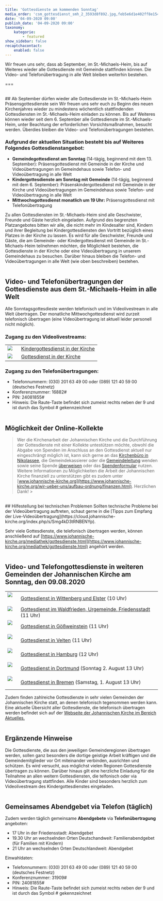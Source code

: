 ```yaml
---
title: 'Gottesdienste am kommenden Sonntag'
media_order: 'csm_gottesdienst_smh_2_3593d8f892.jpg,feb5e6d1e402ff8e15422da0068e8f149f3c8648-csmimg1064aac979a1a7.jpeg,9179c68689a4761cc60c4f5532266a2548ccd2c6-img7408.jpeg,7c322ac461b3a737eed081b9c5ad8875f138c092-csmveltenaltar69ddeeb6c1.jpeg,9bc5997ad11dbfdc30aac41630368d4b1eca6998-csmdsseldorf2a84004819.jpeg,25a2f067f169965f54327e8754a90c253867db63-csm2008-elsteraltardf63a7a87e.jpeg,728051075f3abbcbabc5b71c1cd098d10f824f8b-dsc0013reduziert.jpeg,cb96dfcc5ba3fd6152ebb4a82dfcbd2b766e0613-csmaltar-denoise2052648ed2.jpeg,d7d79b4f7a3f7fa71e829750818fc4b0d6f06f10-csm50jahregemeindebremenaltarc8bc6d2319.jpeg,d9016ee7e3910259881a81c996ee979601e3346b-p1120210.jpeg,csm_DSC_5171_76a8858df3.jpg'
date: '04-09-2020 09:00'
publish_date: '04-09-2020 09:00'
taxonomy:
    kategorie:
        - featured
show_sidebar: false
recaptchacontact:
    enabled: false
---
```


Wir freuen uns sehr, dass ab September, im St.-Michaels-Heim, bis auf Weiteres wieder alle Gottesdienste mit Gemeinde stattfinden können. Die Video- und Telefonübertragung in alle Welt bleiben weiterhin bestehen.

===

<br>
## Ab September dürfen wieder alle Gottesdienste im St.-Michaels-Heim Präsensgottesdienste sein
Wir freuen uns sehr euch zu Beginn des neuen Kirchenjahres wieder zu mindestens wöchentlich stattfindenden Gottesdiensten im St.-Michaels-Heim einladen zu können. Bis auf Weiteres können wieder seit dem 6. September alle Gottesdienste im St.-Michaels-Heim, unter Beachtung der erforderlichen Vorsichtsmaßnahmen, besucht werden. Überdies bleiben die Video- und Telefonübertragungen bestehen.

### Aufgrund der aktuellen Situation besteht bis auf Weiteres Folgendes Gottesdienstangebot:
* **Gemeindegottesdienst am Sonntag** (14-tägig, beginnend mit dem 13. September): Präsensgottesdienst mit Gemeinde in der Kirche und Videoübertragungen im Gemeindehaus sowie Telefon- und Videoübertragung in alle Welt
* **Kindergottesdienste am Sonntag mit Gemeinde**  (14-tägig, beginnend mit dem 6. September): Präsenskindergottesdienst mit Gemeinde in der Kirche und Videoübertragungen im Gemeindehaus sowie Telefon- und Videoübertragung in alle Welt
* **Mittwochsgottesdienst monatlich um 19 Uhr:** Präsensgottesdienst mit Telefonübertragung

Zu allen Gottesdiensten im St.-Michaels-Heim sind alle Geschwister, Freunde und Gäste herzlich eingeladen. Aufgrund des begrenzten Platzangebotes bitten wir alle, die nicht mehr im Kindesalter sind, Kindern und ihrer Begleitung bei Kindergottesdiensten den Vortritt bezüglich eines Platzes in der Kirche zu lassen. Es wird für alle Geschwister, Freunde und Gäste, die am Gemeinde- oder Kindergottesdienst mit Gemeinde im St.-Michaels-Heim teilnehmen möchten, die Möglichkeit bestehen, die Gottesdienste in der Kirche oder eine Videoübertragung in unserem Gemeindehaus zu besuchen. Darüber hinaus bleiben die Telefon- und Videoübertragungen in alle Welt (wie oben beschreiben) bestehen.
<br><br>

## Video- und Telefonübertragungen der Gottesdienste aus dem St.-Michaels-Heim in alle Welt
Alle Sonntagsgottesdieste werden telefonisch und im Videolivestream in alle Welt übertragen. Der monatliche Mittwochgottesdienst wird zurzeit telefonisch übertragen (eine Videoübertragung ist aktuell leider personell nicht möglich).

### Zugang zu den Videolivestreams:
|  |  |
| ------ | ----------- |
| [![](feb5e6d1e402ff8e15422da0068e8f149f3c8648-csmimg1064aac979a1a7.jpeg?cropResize=130,130)](https://www.johannische-kirche.org/mediathek/live-gottesdienst/live-kindergottesdienst.html)<font color="white">.     .</font> | [Kindergottesdienst in der Kirche](https://www.johannische-kirche.org/mediathek/live-gottesdienst/live-kindergottesdienst.html) |
| [![](feb5e6d1e402ff8e15422da0068e8f149f3c8648-csmimg1064aac979a1a7.jpeg?cropResize=130,130)](https://www.johannische-kirche.org/mediathek/live-gottesdienst.html)<font color="white">.     .</font> | [Gottesdienst in der Kirche](https://www.johannische-kirche.org/mediathek/live-gottesdienst) |

### Zugang zu den Telefonübertragungen:
* Telefonnummern: (030) 201 63 49 00 oder (089) 121 40 59 00 (deutsches Festnetz)
* Konferenznummer: 16882#
* PIN: 24081855#
* Hinweis: Die Raute-Taste befindet sich zumeist rechts neben der 9 und ist durch das Symbol # gekennzeichnet
<br><br>

## Möglichkeit der Online-Kollekte
> Wer die Kirchenarbeit der Johannischen Kirche und die Durchführung der Gottesdienste mit einer Kollekte untestützen möchte, obwohl die Abgabe von Spenden im Anschluss an den Gottesdienst aktuell nur eingeschrängt möglich ist, kann sich gerne an das [Kirchenbüro in Nikolassee](https://www.johannische-kirche.org/gemeindeleben.html), die Gemeindekassierer oder die [Gemeindeleitung](https://www.johannische-kirche.org/gemeindeleben/berlin-smh.html) wenden sowie seine Spende [überweisen](https://smh-gemeinden.de/ueber-uns) oder das [Spendenformular](https://secure.spendenbank.de/form/3469) nutzen. Weitere Informationen zu Möglichkeiten die Arbeit der Johannischen Kirche finanziell zu unterstützen gibt es zudem unter [www.johannische-kirche.org](https://www.johannische-kirche.org/wir-ueber-uns/aufbau-ordnung/finanzen.html). Herzlichen Dank! >

<br>
## Hilfestellung bei technischen Problemen
Sollten technische Probleme bei der Videoübertragung auftreten, schaut gerne in die [Tipps zum Empfang der Live-Videoübertragung](https://cloud.johannische-kirche.org/index.php/s/Smg4kD3tRNBENYp).

Sehr viele Gottesdienste, die telefonisch übertragen werden, können anschließend auf [https://www.johannische-kirche.org/mediathek/gottesdienste.html](https://www.johannische-kirche.org/mediathek/gottesdienste.html) angehört werden.
<br><br>

## Video- und Telefongottesdienste in weiteren Gemeinden der Johannischen Kirche am Sonntag, den 09.08.2020

|  |  |
| ------ | ----------- |
| [![](25a2f067f169965f54327e8754a90c253867db63-csm2008-elsteraltardf63a7a87e.jpeg?cropResize=130,130)](https://www.johannische-kirche.org/mediathek/live-gottesdienst/live-wittenberg-elster.html)<font color="white">.     .</font> | [Gottesdienst in Wittenberg und Elster](https://www.johannische-kirche.org/mediathek/live-gottesdienst/live-wittenberg-elster.html) (10 Uhr) |
| [![](cb96dfcc5ba3fd6152ebb4a82dfcbd2b766e0613-csmaltar-denoise2052648ed2.jpeg?cropResize=130,130)](https://www.johannische-kirche.org/mediathek/live-gottesdienst/live-waldfrieden.html)<font color="white">.     .</font> | [Gottesdienst im Waldfrieden, Urgemeinde, Friedensstadt](https://www.johannische-kirche.org/mediathek/live-gottesdienst/live-waldfrieden.html) (11 Uhr) |
| [![](d9016ee7e3910259881a81c996ee979601e3346b-p1120210.jpeg?cropResize=130,130)](https://www.johannische-kirche.org/mediathek/live-gottesdienst/live-goessweinstein.html)<font color="white">.     .</font> | [Gottesdienst in Gößweinstein](https://www.johannische-kirche.org/mediathek/live-gottesdienst/live-goessweinstein.html) (11 Uhr) |
| [![](7c322ac461b3a737eed081b9c5ad8875f138c092-csmveltenaltar69ddeeb6c1.jpeg?cropResize=130,130)](https://www.johannische-kirche.org/mediathek/live-gottesdienst/live-velten.html)<font color="white">.     .</font> | [Gottesdienst in Velten](https://www.johannische-kirche.org/mediathek/live-gottesdienst/live-velten.html) (11 Uhr) |
| [![](728051075f3abbcbabc5b71c1cd098d10f824f8b-dsc0013reduziert.jpeg?cropResize=130,130)](https://www.johannische-kirche.org/mediathek/live-gottesdienst/live-hamburg.html)<font color="white">.     .</font> | [Gottesdienst in Hamburg](https://www.johannische-kirche.org/mediathek/live-gottesdienst/live-hamburg.html) (12 Uhr) |
| [![](9bc5997ad11dbfdc30aac41630368d4b1eca6998-csmdsseldorf2a84004819.jpeg?cropResize=130,130)](https://www.johannische-kirche.org/mediathek/live-gottesdienst/live-dortmund-duesseldorf.html)<font color="white">.     .</font> | [Gottesdienst in Dortmund](https://www.johannische-kirche.org/mediathek/live-gottesdienst/live-dortmund-duesseldorf.html) (Sonntag 2. August 13 Uhr) |
| [![](d7d79b4f7a3f7fa71e829750818fc4b0d6f06f10-csm50jahregemeindebremenaltarc8bc6d2319.jpeg?cropResize=130,130)](https://www.johannische-kirche.org/mediathek/live-gottesdienst/live-bremen.html)<font color="white">.     .</font> | [Gottesdienst in Bremen](https://www.johannische-kirche.org/mediathek/live-gottesdienst/live-bremen.html) (Samstag, 1. August 13 Uhr) |

Zudem finden zahlreiche Gottesdienste in sehr vielen Gemeinden der Johannischen Kirche statt, an denen telefonisch tegenommen werden kann. Eine aktuelle Übersicht aller Gottesdienste, die telefonisch übertragen werden befindet sich auf der [Webseite der Johannischen Kirche im Bereich Aktuelles.](https://www.johannische-kirche.org/wir-ueber-uns/aktuelles.html)
<br><br>

## Ergänzende Hinweise 
Die Gottesdienste, die aus den jeweiligen Gemeinderegionen übertragen werden, sollen ganz besonders die dortige geistige Arbeit kräftigen und die Gemeindemitglieder vor Ort miteinander verbinden, ausrichten und schützen. Es wird versucht, aus möglichst vielen Regionen Gottesdienste übertragen zu können. Darüber hinaus gilt eine herzliche Einladung für die Teilnahme an allen weitern Gottesdiensten, die telfonisch oder via Videoübertragung stattfinden. Alle Kinder sind besonders herzlich zum Videolivestream des Kindergottesdienstes eingeladen.
<br><br>

## Gemeinsames Abendgebet via Telefon (täglich)
Zudem werden täglich gemeinsame **Abendgebete** via **Telefonübertragung** angeboten:
* 17 Uhr in der Friedensstadt: Abendgebet
* 19.30 Uhr an wechselnden Orten Deutschandweit: Familienabendgebet (für Familien mit Kindern)
* 21 Uhr an wechselnden Orten Deutschlandweit: Abendgebet

Einwahldaten:
* Telefonnummern: (030) 201 63 49 00 oder (089) 121 40 59 00 (deutsches Festnetz)
* Konferenznummer: 31909#
* PIN: 24081855#
* Hinweis: Die Raute-Taste befindet sich zumeist rechts neben der 9 und ist durch das Symbol # gekennzeichnet